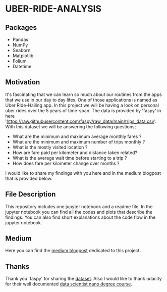# UBER-RIDE-ANALYSIS


## Packages

  - Pandas
  - NumPy
  - Seaborn
  - Matplotlib
  - Folium
  - Datetime
  
## Motivation

It's fascinating that we can learn so much about our routines from the apps that we use in our day to day lifes. One of those applications
is named as Uber Ride-Hailing app. In this project we will be having a look on personal uber rides over the 5 years of time-span. The data is provided by
'faspy' in here 'https://raw.githubusercontent.com/faspy/raw_data/main/trips_data.csv'. With this dataset we will be answering the following questions;

  - What are the minimum and maximum average monthly fares ?
  - What are the minimum and maximum number of trips monthly ?
  - What is the mostly visited location ?
  - How are fare paid per kilometer and distance taken related?
  - What is the average wait time before starting to a trip ?
  - How does fare per kilometer change over months ?

I would like to share my findings with you here and in the medium blogpost that is provided below.


## File Description

This repository includes one jupyter notebook and a readme file. In the jupyter notebook you can find all the codes and plots that describe the findings.
You can also find short explanations about the code flow in the jupyter notebook.


## Medium

Here you can find the [medium blogpost](https://medium.com/@cihan.evren/how-much-we-can-learn-from-uber-pickup-history-3e5f25683ea3) dedicated to this project.


## Thanks

Thank you 'faspy' for sharing the [dataset](https://raw.githubusercontent.com/faspy/raw_data/main/trips_data.csv). Also I would like to thank udacity for their
well documented [data scientist nano degree course](https://www.udacity.com/course/data-scientist-nanodegree--nd025).
